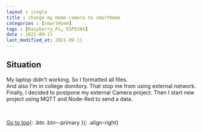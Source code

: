 ```yaml
---
layout : single
title : change my Home-camera to smartHome 
categories : [smartHome]
tags : [Raspberry_Pi, ESP8266]
date : 2021-09-11
last_modified_at: 2021-09-11
---
```


## Situation <br>
My laptop didn't working. So I formatted all files.<br>
And also I'm in college domitory. That stop me from using external network. <br>
Finally, I decided to postpone my external Camera project. Then I start new project using MQTT and Node-Red to send a data.<br>


<br>

[Go to top](#){: .btn .btn--primary }{: .align-right}

